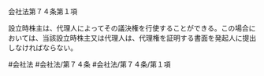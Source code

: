 会社法第７４条第１項

設立時株主は、代理人によってその議決権を行使することができる。この場合においては、当該設立時株主又は代理人は、代理権を証明する書面を発起人に提出しなければならない。

#会社法
#会社法/第７４条
#会社法/第７４条/第１項
